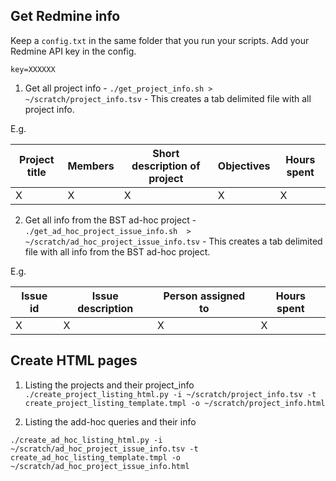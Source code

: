 ## Get Redmine info

Keep a `config.txt` in the same folder that you run your scripts. Add your Redmine API key in the config.

`key=XXXXXX`

1. Get all project info - `./get_project_info.sh > ~/scratch/project_info.tsv` - This creates a tab delimited file with all project info.

E.g.

| Project title  | Members       | Short description of project | Objectives | Hours spent |
| -------------- | ------------- | ---------------------------- | --------- | ----------- |
| X              | X             | X                            | X         | X           |

2. Get all info from the BST ad-hoc project - `./get_ad_hoc_project_issue_info.sh  > ~/scratch/ad_hoc_project_issue_info.tsv` - This creates a tab delimited file with all info from the BST ad-hoc project.

E.g.

| Issue id       | Issue description  | Person assigned to | Hours spent |
| -------------- | ------------------ | ------------------ | ----------- |
| X              | X                  | X                  | X           |

## Create HTML pages

1. Listing the projects and their project_info
`./create_project_listing_html.py -i ~/scratch/project_info.tsv -t create_project_listing_template.tmpl -o ~/scratch/project_info.html`


2. Listing the add-hoc queries and their info

`./create_ad_hoc_listing_html.py -i ~/scratch/ad_hoc_project_issue_info.tsv -t create_ad_hoc_listing_template.tmpl -o ~/scratch/ad_hoc_project_issue_info.html`

